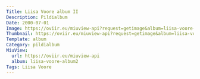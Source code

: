 ```yaml
---
Title: Liisa Voore album II
Description: Pildialbum
Date: 2000-07-01
Image: https://oviir.eu/miuview-api?request=getimage&album=liisa-voore-album2&item=dsc_1004.jpg&size=1200&mode=longest
Thumbnail: https://oviir.eu/miuview-api?request=getimage&album=liisa-voore-album2&item=dsc_1004.jpg&size=360&mode=square
Template: album
Category: pildialbum
MiuView:
  url: https://oviir.eu/miuview-api
  album: liisa-voore-album2
Tags: Liisa Voore
---
```

